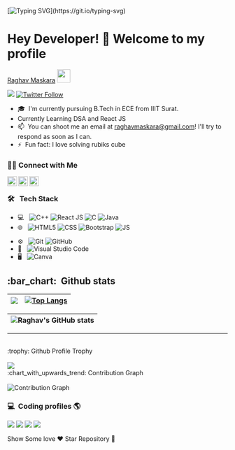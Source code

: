 

<!--
**RaghavMaskara21/RaghavMaskara21** is a ✨ _special_ ✨ repository because its `README.md` (this file) appears on your GitHub profile.

Here are some ideas to get you started:

- 🔭 I’m currently working on ...
- 🌱 I’m currently learning ...
- 👯 I’m looking to collaborate on ...
- 🤔 I’m looking for help with ...
- 💬 Ask me about ...
- 📫 How to reach me: ...
- 😄 Pronouns: ...
- ⚡ Fun fact: ... I love solving rubics cube
-->
[![Typing SVG](https://readme-typing-svg.herokuapp.com/?lines=Welcome+to+Raghav's+Github+Profile!)](https://git.io/typing-svg)

### <h1>Hey Developer! 👋 Welcome to my profile 

[Raghav Maskara](https://github.com/RaghavMaskara21) <img src="https://raw.githubusercontent.com/MartinHeinz/MartinHeinz/master/wave.gif" width="30px"> 

![](https://visitor-badge.laobi.icu/badge?page_id=RaghavMaskara21)
[![Twitter Follow](https://img.shields.io/twitter/follow/MaskaraRaghav?color=1DA1F2&logo=twitter&style=for-the-badge)](https://twitter.com/MaskaraRaghav)

- 🎓 &nbsp;I'm currently pursuing B.Tech in ECE from IIIT Surat.
- Currently Learning DSA and React JS
- 📫 &nbsp;You can shoot me an email at raghavmaskara@gmail.com! I'll try to respond as soon as I can.
- ⚡ &nbsp;Fun fact: I love solving rubiks cube  

<h3> 🤝🏻 Connect with Me </h3>

[<img align="left" alt="Raghav | Twitter" width="22px" src="https://cdn.jsdelivr.net/npm/simple-icons@v3/icons/twitter.svg" />][twitter]
[<img align="left" alt="Raghav | LinkedIn" width="22px" src="https://cdn.jsdelivr.net/npm/simple-icons@v3/icons/linkedin.svg" />][linkedin]
[<img align="left" alt="Raghav | Instagram" width="22px" src="https://cdn.jsdelivr.net/npm/simple-icons@v3/icons/instagram.svg" />][instagram]

<br />

<h3> 🛠 &nbsp; Tech Stack</h3>

- 💻 &nbsp;
  ![C++](https://img.shields.io/badge/-C++-333333?style=flat&logo=C%2B%2B&logoColor=00599C)
  ![React JS](https://img.shields.io/badge/-ReactJS-333333?style=flat&logo=React)
  ![C](https://img.shields.io/badge/-C-333333?style=flag&logo=C)
  ![Java](https://img.shields.io/badge/-Java-333333?style=flag&logo=Java)
- 🌐 &nbsp;
  ![HTML5](https://img.shields.io/badge/-HTML5-333333?style=flat&logo=HTML5)
  ![CSS](https://img.shields.io/badge/-CSS-333333?style=flat&logo=CSS3&logoColor=1572B6)
  ![Bootstrap](https://img.shields.io/badge/-Bootstrap-333333?style=flat&logo=bootstrap&logoColor=563D7C)
  ![JS](https://img.shields.io/badge/-JS-333333?style=flat&logo=CSS3&logoColor=1572B6)

<!-- -  🛢 &nbsp;
  ![MySQL](https://img.shields.io/badge/-MySQL-333333?style=flat&logo=mysql)
  ![MongoDB](http://img.shields.io/badge/-MongoDB-333333?style=flat&logo=mongodb) -->
- ⚙️ &nbsp;
  ![Git](https://img.shields.io/badge/-Git-333333?style=flat&logo=git)
  ![GitHub](https://img.shields.io/badge/-GitHub-333333?style=flat&logo=github)
- 🔧 &nbsp;
  ![Visual Studio Code](https://img.shields.io/badge/-Visual%20Studio%20Code-333333?style=flat&logo=visual-studio-code&logoColor=007ACC)
- 🖥 &nbsp;
  ![Canva](https://img.shields.io/badge/-Canva-333333?style=flat&logo=canva)


## </p>

 <h2 align="">:bar_chart: &nbsp;Github stats </h2>

| <img src="https://github-readme-streak-stats.herokuapp.com/?user=RaghavMaskara21"/> | [![Top Langs](https://github-readme-stats.vercel.app/api/top-langs/?username=RaghavMaskara21&layout=compact)](https://github.com/RaghavMaskara21/github-readme-stats) |
| ---------------------------------------------------------------------------------- | ------------------------------------------------------------------------------------------------------------------------------------------------------------------- |

| ![Raghav's GitHub stats](https://github-readme-stats.vercel.app/api?username=RaghavMaskara21&show_icons=true&theme=radical) |
| ----------------------------------------------------------------------------------------------------------------------------- |

---

<br>

<summary>:trophy: Github Profile Trophy</summary>
  <br/>
  <img src="https://github-profile-trophy.vercel.app/?username=RaghavMaskara21&theme=monokai&row=1&no-frame=true&no-bg=true/">

<br>

<summary>:chart_with_upwards_trend: Contribution Graph </summary>
   <br/>
   <img src="https://activity-graph.herokuapp.com/graph?username=RaghavMaskara21&theme=xcode" alt="Contribution Graph" align="center" />

<h3> 💻 &nbsp;Coding profiles 🌎 </h3>


<!-- 
[![](https://img.shields.io/badge/HackerRank-raghavmaskara-red)](https://www.hackerrank.com/raghavmaskara) -->
[![](https://img.shields.io/badge/Codechef-raghav_maskara-yellow)](https://www.codechef.com/users/raghav_maskara)
[![](https://img.shields.io/badge/GeeksForGeeks-raghavmaskara-purple)](https://auth.geeksforgeeks.org/user/raghavmaskara/profile)
[![](https://img.shields.io/badge/LeetCode-raghav_maskara-blue)](https://leetcode.com/raghav_maskara/)
[![](https://img.shields.io/badge/CodeForces-raghavmaskara-red)](https://codeforces.com/profile/raghavmaskara)

[twitter]: https://twitter.com/MaskaraRaghav
[linkedin]: https://www.linkedin.com/in/raghavmaskara/
[instagram]: https://www.instagram.com/raghavmaskara/

 Show Some love ❤️
 Star Repository 🌟
